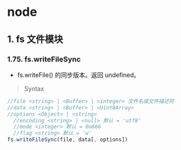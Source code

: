 # node

## 1. fs 文件模块

### 1.75. fs.writeFileSync

- fs.writeFile() 的同步版本。返回 undefined。


> Syntax

```js
//file <string> | <Buffer> | <integer> 文件名或文件描述符
//data <string> | <Buffer> | <Uint8Array>
//options <Object> | <string>
  //encoding <string> | <null> 默认 = 'utf8'
  //mode <integer> 默认 = 0o666
  //flag <string> 默认 = 'w'
fs.writeFileSync(file, data[, options])
```
